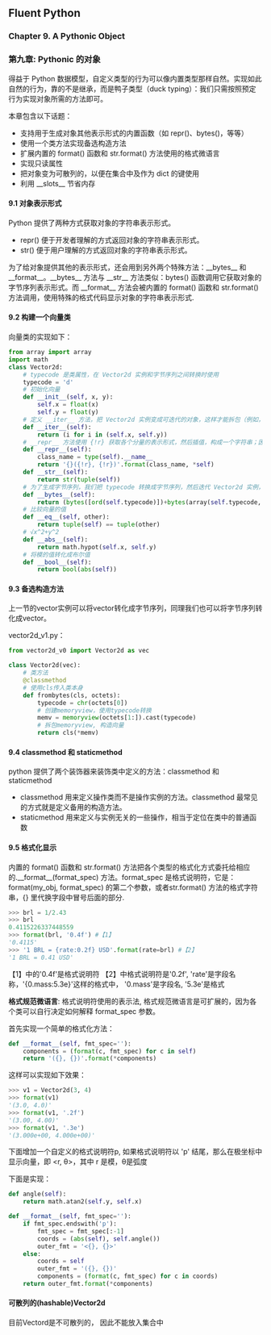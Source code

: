 ## Fluent Python ##
### Chapter 9. A Pythonic Object
### 第九章: Pythonic 的对象

得益于 Python 数据模型，自定义类型的行为可以像内置类型那样自然。实现如此自然的行为，靠的不是继承，而是鸭子类型（duck typing）：我们只需按照预定行为实现对象所需的方法即可。

本章包含以下话题：  
- 支持用于生成对象其他表示形式的内置函数（如 repr()、bytes()，等等）
- 使用一个类方法实现备选构造方法
- 扩展内置的 format() 函数和 str.format() 方法使用的格式微语言
- 实现只读属性
- 把对象变为可散列的，以便在集合中及作为 dict 的键使用
- 利用 \_\_slots\_\_ 节省内存

#### 9.1 对象表示形式
Python 提供了两种方式获取对象的字符串表示形式。  

- repr() 便于开发者理解的方式返回对象的字符串表示形式。
- str() 便于用户理解的方式返回对象的字符串表示形式。

为了给对象提供其他的表示形式，还会用到另外两个特殊方法：\_\_bytes\_\_ 和\_\_format\_\_。\_\_bytes\_\_ 方法与 \_\_str\_\_ 方法类似：bytes() 函数调用它获取对象的字节序列表示形式。而 \_\_format\_\_ 方法会被内置的 format() 函数和 str.format() 方法调用，使用特殊的格式代码显示对象的字符串表示形式.

#### 9.2 构建一个向量类

向量类的实现如下：

```python  
from array import array
import math
class Vector2d:
    # typecode 是类属性，在 Vector2d 实例和字节序列之间转换时使用
    typecode = 'd'
    # 初始化向量
    def __init__(self, x, y):
        self.x = float(x)
        self.y = float(y)
    # 定义 __iter__ 方法，把 Vector2d 实例变成可迭代的对象，这样才能拆包（例如，x, y = my_vector）。这个方法的实现方式很简单，直接调用生成器表达式一个接一个产出分量。
    def __iter__(self):
        return (i for i in (self.x, self.y))
    # __repr__ 方法使用 {!r} 获取各个分量的表示形式，然后插值，构成一个字符串；因为 Vector2d 实例是可迭代的对象，所以 *self 会把 x 和 y 分量提供给 format 函数。
    def __repr__(self):
        class_name = type(self).__name__
        return '{}({!r}, {!r})'.format(class_name, *self)
    def __str__(self):
        return str(tuple(self))
    # 为了生成字节序列，我们把 typecode 转换成字节序列，然后迭代 Vector2d 实例，得到一个数组，再把数组转换成字节序列。
    def __bytes__(self):
        return (bytes([ord(self.typecode)])+bytes(array(self.typecode, self)))
    # 比较向量的值
    def __eq__(self, other):
        return tuple(self) == tuple(other)
    # √x^2+y^2
    def __abs__(self):
        return math.hypot(self.x, self.y)
    # 将模的值转化成布尔值
    def __bool__(self):
        return bool(abs(self))

```

#### 9.3 备选构造方法

上一节的vector实例可以将vector转化成字节序列，同理我们也可以将字节序列转化成vector。

vector2d_v1.py：

```python   
from vector2d_v0 import Vector2d as vec

class Vector2d(vec):
    # 类方法
    @classmethod
    # 使用cls传入类本身
    def frombytes(cls, octets):
        typecode = chr(octets[0])
        # 创建memoryview，使用typecode转换 
        memv = memoryview(octets[1:]).cast(typecode)
        # 拆包memoryview, 构造向量
        return cls(*memv)
```

#### 9.4 classmethod 和 staticmethod
python 提供了两个装饰器来装饰类中定义的方法：classmethod 和 staticmethod

- classmethod 用来定义操作类而不是操作实例的方法。classmethod 最常见的方式就是定义备用的构造方法。
- staticmethod 用来定义与实例无关的一些操作，相当于定位在类中的普通函数

#### 9.5 格式化显示
内置的 format() 函数和 str.format() 方法把各个类型的格式化方式委托给相应的.\_\_format\_\_(format_spec) 方法。format_spec 是格式说明符，它是：format(my_obj, format_spec) 的第二个参数，或者str.format() 方法的格式字符串，{} 里代换字段中冒号后面的部分.

```python   
>>> brl = 1/2.43
>>> brl
0.4115226337448559
>>> format(brl, '0.4f') #【1】
'0.4115'
>>> '1 BRL = {rate:0.2f} USD'.format(rate=brl) #【2】
'1 BRL = 0.41 USD'

```
【1】中的'0.4f'是格式说明符
【2】中格式说明符是'0.2f', 'rate'是字段名称，'{0.mass:5.3e}'这样的格式中， '0.mass'是字段名, '5.3e'是格式

**格式规范微语言**: 格式说明符使用的表示法, 格式规范微语言是可扩展的，因为各个类可以自行决定如何解释 format_spec 参数。

首先实现一个简单的格式化方法：

```python    
def __format__(self, fmt_spec=''):
    components = (format(c, fmt_spec) for c in self)
    return '({}, {})'.format(*components)
```

这样可以实现如下效果：

```python    
>>> v1 = Vector2d(3, 4)
>>> format(v1)
'(3.0, 4.0)'
>>> format(v1, '.2f')
'(3.00, 4.00)'
>>> format(v1, '.3e')
'(3.000e+00, 4.000e+00)'
```

下面增加一个自定义的格式说明符p, 如果格式说明符以 'p' 结尾，那么在极坐标中显示向量，即 <r, θ>，其中 r 是模，θ是弧度

下面是实现：

```python    
def angle(self):
    return math.atan2(self.y, self.x)

def __format__(self, fmt_spec=''):
    if fmt_spec.endswith('p'):
        fmt_spec = fmt_spec[:-1]
        coords = (abs(self), self.angle())
        outer_fmt = '<{}, {}>'
    else:
        coords = self 
        outer_fmt = '({}, {})'
        components = (format(c, fmt_spec) for c in coords)
    return outer_fmt.format(*components)
```


#### 可散列的(hashable)Vector2d

目前Vectord是不可散列的， 因此不能放入集合中






